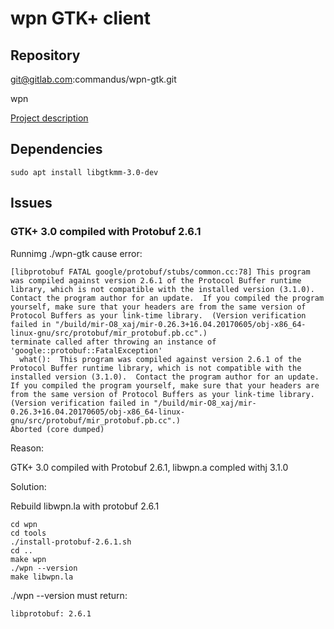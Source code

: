# wpn GTK+ client

## Repository

git@gitlab.com:commandus/wpn-gtk.git

wpn

[Project description](https://docs.google.com/document/d/19pM4g-hvx2MUVV2Ggljw1MMTg9tMCEH7aHYYKpJMaWk/edit?usp=sharing)

## Dependencies

```
sudo apt install libgtkmm-3.0-dev
```

## Issues

### GTK+ 3.0 compiled with Protobuf 2.6.1

Runnimg ./wpn-gtk cause error:

```
[libprotobuf FATAL google/protobuf/stubs/common.cc:78] This program was compiled against version 2.6.1 of the Protocol Buffer runtime library, which is not compatible with the installed version (3.1.0).  Contact the program author for an update.  If you compiled the program yourself, make sure that your headers are from the same version of Protocol Buffers as your link-time library.  (Version verification failed in "/build/mir-O8_xaj/mir-0.26.3+16.04.20170605/obj-x86_64-linux-gnu/src/protobuf/mir_protobuf.pb.cc".)
terminate called after throwing an instance of 'google::protobuf::FatalException'
  what():  This program was compiled against version 2.6.1 of the Protocol Buffer runtime library, which is not compatible with the installed version (3.1.0).  Contact the program author for an update.  If you compiled the program yourself, make sure that your headers are from the same version of Protocol Buffers as your link-time library.  (Version verification failed in "/build/mir-O8_xaj/mir-0.26.3+16.04.20170605/obj-x86_64-linux-gnu/src/protobuf/mir_protobuf.pb.cc".)
Aborted (core dumped)
```

Reason:

GTK+ 3.0 compiled with Protobuf 2.6.1, libwpn.a compled withj 3.1.0

Solution:

Rebuild libwpn.la with protobuf 2.6.1

```
cd wpn
cd tools
./install-protobuf-2.6.1.sh
cd ..
make wpn
./wpn --version
make libwpn.la
```

./wpn --version must return:
```
libprotobuf: 2.6.1
```
